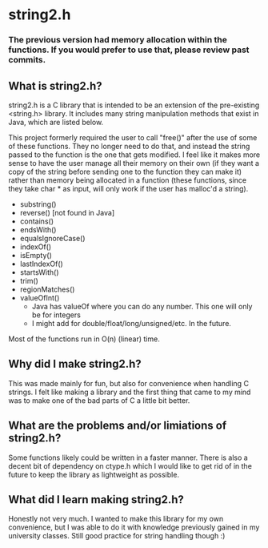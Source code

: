 # string2.h
### The previous version had memory allocation within the functions. If you would prefer to use that, please review past commits. 
## What is string2.h?
string2.h is a C library that is intended to be an extension of the pre-existing <string.h> library. It includes many string manipulation methods that exist in Java, which are listed below. 

This project formerly required the user to call "free()" after the use of some of these functions. They no longer need to do that, and instead the string passed to the function is the one that gets modified. I feel like it makes more sense to have the user manage all their memory on their own (if they want a copy of the string before sending one to the function they can make it) rather than memory being allocated in a function (these functions, since they take char * as input, will only work if the user has malloc'd a string). 

- substring()
- reverse() [not found in Java]
- contains() 
- endsWith()
- equalsIgnoreCase()
- indexOf()
- isEmpty() 
- lastIndexOf()
- startsWith()
- trim()
- regionMatches()
- valueOfInt()
    - Java has valueOf where you can do any number. This one will only be for integers
    - I might add for double/float/long/unsigned/etc. In the future. 

Most of the functions run in O(n) (linear) time. 

## Why did I make string2.h?
This was made mainly for fun, but also for convenience when handling C strings. I felt like making a library and the first thing that came to my mind was to make one of the bad parts of C a little bit better. 

## What are the problems and/or limiations of string2.h?
Some functions likely could be written in a faster manner. 
There is also a decent bit of dependency on ctype.h which I would like to get rid of in the future to keep the library as lightweight as possible. 

## What did I learn making string2.h?
Honestly not very much. I wanted to make this library for my own convenience, but I was able to do it with knowledge previously gained in my university classes. Still good practice for string handling though :)


